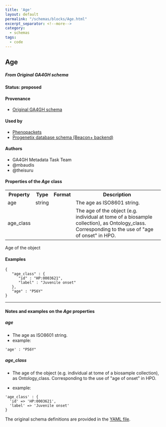 ```yaml
---
title: 'Age'
layout: default
permalink: "/schemas/blocks/Age.html"
excerpt_separator: <!--more-->
category:
  - schemas
tags:
  - code
---
```

## Age
##### From Original GA4GH schema

#### Status: __proposed__

<!--more-->



#### Provenance  

* [Original GA4GH schema](https://github.com/ga4gh/ga4gh-schemas/blob/master/src/main/proto/ga4gh/bio_metadata.proto#L111)  

#### Used by  

* [Phenopackets](https://github.com/phenopackets/phenopacket-schema/blob/master/docs/age.rst)  
* [Progenetix database schema (Beacon+ backend)](https://github.com/progenetix/schemas/tree/master/main/yaml)  

#### Authors  

* GA4GH Metadata Task Team  
* @mbaudis  
* @theisuru    
<h4>Properties of the <i>Age</i> class</h4>

<table>
  <tr>
    <th>Property</th>
    <th>Type</th>
    <th>Format</th>
    <th>Description</th>
  </tr>
  <tr>
    <td>age</td>
    <td>string</td>
    <td></td>
    <td>The age as ISO8601 string.</td>
  </tr>
  <tr>
    <td>age_class</td>
    <td></td>
    <td></td>
    <td>The age of the object (e.g. individual at tome of a biosample collection), as Ontology_class.
Corresponding to the use of "age of onset" in HPO.
</td>
  </tr>

</table>Age of the object


#### Examples

```
{
   "age_class" : {
      "id" : "HP:0003621",
      "label" : "Juvenile onset"
   },
   "age" : "P56Y"
}
```
--------------------------------------------------------------------------------

<h4>Notes and examples on the <i>Age</i> properties</h4>

##### age

* The age as ISO8601 string.
* example:

```
'age' : "P56Y"
```

##### age_class

* The age of the object (e.g. individual at tome of a biosample collection), as Ontology_class.
Corresponding to the use of "age of onset" in HPO.

* example:

```
'age_class' : {
  'id' => 'HP:0003621',
  'label' => 'Juvenile onset'
}
```
  
The original schema definitions are provided in the [YAML file](https://github.com/ga4gh-schemablocks/blocks/blob/master/src/yaml/age.yaml).
